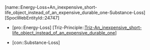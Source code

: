 ﻿---
type: TrizContradiction
aliases:
- Energy-Loss+An_inexpensive_short-life_object_instead_of_an_expensive_durable_one-Substance-Loss
license: CC BY-SA 4.0
copyright: https://github.com/SpocWeb
IsDeleted: false
IsReadOnly: false
Confidential: public
tags: 
- Triz/Contradiction
---
[name::Energy-Loss+An_inexpensive_short-life_object_instead_of_an_expensive_durable_one-Substance-Loss]
[SpocWebEntityId::24747]
+ [pro::Energy-Loss]
[Triz-Principle::[Triz-An_inexpensive_short-life_object_instead_of_an_expensive_durable_one](tech/Triz/Principle/Triz-An_inexpensive_short-life_object_instead_of_an_expensive_durable_one.md)]
- [con::Substance-Loss]

